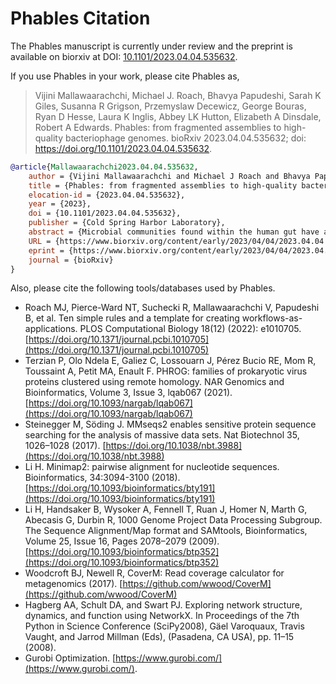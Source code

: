 # Phables Citation

The Phables manuscript is currently under review and the preprint is available on biorxiv at DOI: [10.1101/2023.04.04.535632](https://www.biorxiv.org/content/10.1101/2023.04.04.535632v1). 

If you use Phables in your work, please cite Phables as,

> Vijini Mallawaarachchi, Michael J. Roach, Bhavya Papudeshi, Sarah K Giles, Susanna R Grigson, Przemyslaw Decewicz, George Bouras, Ryan D Hesse, Laura K Inglis, Abbey LK Hutton, Elizabeth A Dinsdale, Robert A Edwards. Phables: from fragmented assemblies to high-quality bacteriophage genomes. bioRxiv 2023.04.04.535632; doi: https://doi.org/10.1101/2023.04.04.535632.

```bibtex
@article{Mallawaarachchi2023.04.04.535632,
	author = {Vijini Mallawaarachchi and Michael J Roach and Bhavya Papudeshi and Sarah K Giles and Susanna R Grigson and Przemyslaw Decewicz and George Bouras and Ryan D Hesse and Laura K Inglis and Abbey LK Hutton and Elizabeth A Dinsdale and Robert A Edwards},
	title = {Phables: from fragmented assemblies to high-quality bacteriophage genomes},
	elocation-id = {2023.04.04.535632},
	year = {2023},
	doi = {10.1101/2023.04.04.535632},
	publisher = {Cold Spring Harbor Laboratory},
	abstract = {Microbial communities found within the human gut have a strong influence on human health. Intestinal bacteria and viruses influence gastrointestinal diseases such as inflammatory bowel disease. Viruses infecting bacteria, known as bacteriophages, play a key role in modulating bacterial communities within the human gut. However, the identification and characterisation of novel bacteriophages remain a challenge. Available tools use similarities between sequences, nucleotide composition, and the presence of viral genes/proteins. Most available tools consider individual contigs to determine whether they are of viral origin. As a result of the challenges in viral assembly, fragmentation of viral genomes can occur, leading to the need for new approaches in viral identification. We introduce Phables, a new computational method to resolve bacteriophage genomes from fragmented viral metagenomic assemblies. Phables identifies bacteriophage-like components in the assembly graph, models each component as a flow network, and uses graph algorithms and flow decomposition techniques to identify genomic paths. Experimental results of viral metagenomic samples obtained from different environments show that over 80\% of the bacteriophage genomes resolved by Phables have high quality and are longer than the individual contigs identified by existing viral identification tools.},
	URL = {https://www.biorxiv.org/content/early/2023/04/04/2023.04.04.535632},
	eprint = {https://www.biorxiv.org/content/early/2023/04/04/2023.04.04.535632.full.pdf},
	journal = {bioRxiv}
}

```

Also, please cite the following tools/databases used by Phables.

* Roach MJ, Pierce-Ward NT, Suchecki R, Mallawaarachchi V, Papudeshi B, et al. Ten simple rules and a template for creating workflows-as-applications. PLOS Computational Biology 18(12) (2022): e1010705. [https://doi.org/10.1371/journal.pcbi.1010705](https://doi.org/10.1371/journal.pcbi.1010705)
* Terzian P, Olo Ndela E, Galiez C, Lossouarn J, Pérez Bucio RE, Mom R, Toussaint A, Petit MA, Enault F. PHROG: families of prokaryotic virus proteins clustered using remote homology. NAR Genomics and Bioinformatics, Volume 3, Issue 3, lqab067 (2021). [https://doi.org/10.1093/nargab/lqab067](https://doi.org/10.1093/nargab/lqab067)
* Steinegger M, Söding J. MMseqs2 enables sensitive protein sequence searching for the analysis of massive data sets. Nat Biotechnol 35, 1026–1028 (2017). [https://doi.org/10.1038/nbt.3988](https://doi.org/10.1038/nbt.3988)
* Li H. Minimap2: pairwise alignment for nucleotide sequences. Bioinformatics, 34:3094-3100 (2018). [https://doi.org/10.1093/bioinformatics/bty191](https://doi.org/10.1093/bioinformatics/bty191)
* Li H, Handsaker B, Wysoker A, Fennell T, Ruan J, Homer N, Marth G, Abecasis G, Durbin R, 1000 Genome Project Data Processing Subgroup. The Sequence Alignment/Map format and SAMtools, Bioinformatics, Volume 25, Issue 16, Pages 2078–2079 (2009). [https://doi.org/10.1093/bioinformatics/btp352](https://doi.org/10.1093/bioinformatics/btp352)
* Woodcroft BJ, Newell R, CoverM: Read coverage calculator for metagenomics (2017). [https://github.com/wwood/CoverM](https://github.com/wwood/CoverM)
* Hagberg AA, Schult DA, and Swart PJ. Exploring network structure, dynamics, and function using NetworkX. In Proceedings of the 7th Python in Science Conference (SciPy2008), Gäel Varoquaux, Travis Vaught, and Jarrod Millman (Eds), (Pasadena, CA USA), pp. 11–15 (2008).
* Gurobi Optimization. [https://www.gurobi.com/](https://www.gurobi.com/).